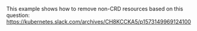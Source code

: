 This example shows how to remove non-CRD resources based on this question: https://kubernetes.slack.com/archives/CH8KCCKA5/p1573149969124100
